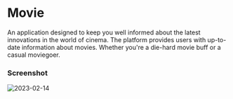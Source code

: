 # Movie
<p>An application designed to keep you well informed about the latest innovations in the world of cinema. The platform provides users with up-to-date information about movies. Whether you're a die-hard movie buff or a casual moviegoer.</p>

### Screenshot

![2023-02-14](https://user-images.githubusercontent.com/116832376/218594717-b18932d6-105c-4e92-bfb3-2d4834f049a4.png)
